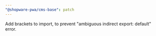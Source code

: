 ```yaml
---
"@shopware-pwa/cms-base": patch
---
```


Add brackets to import, to prevent "ambiguous indirect export: default" error.
